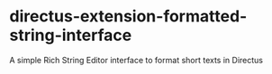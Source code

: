 # directus-extension-formatted-string-interface
A simple Rich String Editor interface to format short texts in Directus
